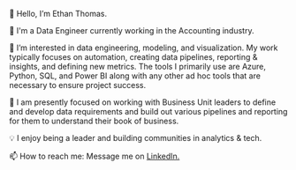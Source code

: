 
👋 Hello, I’m Ethan Thomas.

💼 I'm a Data Engineer currently working in the Accounting industry.

👀 I’m interested in data engineering, modeling, and visualization. My work typically focuses on automation, creating data pipelines, reporting & insights, and defining new metrics. The tools I primarily use are Azure, Python, SQL, and Power BI along with any other ad hoc tools that are necessary to ensure project success.

🌱 I am presently focused on working with Business Unit leaders to define and develop data requirements and build out various pipelines and reporting for them to understand their book of business.

💡 I enjoy being a leader and building communities in analytics & tech.

📫 How to reach me: Message me on [LinkedIn.]([url](https://www.linkedin.com/in/ethan-thomas-422b05179/))
